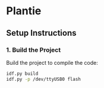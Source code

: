 # Plantie

## Setup Instructions

### 1. **Build the Project**

Build the project to compile the code:

```bash
idf.py build
idf.py -p /dev/ttyUSB0 flash
```